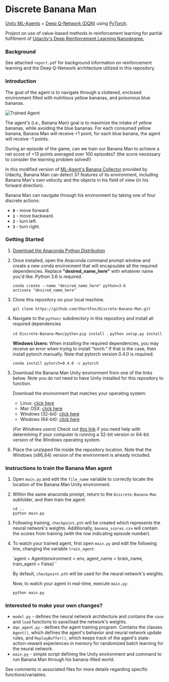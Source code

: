 [//]: # (Image References)

[image1]: https://user-images.githubusercontent.com/10624937/42135619-d90f2f28-7d12-11e8-8823-82b970a54d7e.gif "Trained Agent"

# Discrete Banana Man
[Unity ML-Agents](https://unity3d.com/machine-learning) + [Deep Q-Network (DQN)](https://deepmind.com/research/dqn/) using [PyTorch](https://pytorch.org/).

Project on use of value-based methods in reinforcement learning for partial fulfillment of [Udacity's Deep Reinforcement Learning Nanodegree.](https://www.udacity.com/course/deep-reinforcement-learning-nanodegree--nd893)

### Background

See attached ```report.pdf``` for background information on reinforcement learning and the Deep Q-Network architecture utilized in this repository.

### Introduction

The goal of the agent is to navigate through a cluttered, enclosed environment filled with nutritious yellow bananas, and poisonous blue bananas.

![Trained Agent][image1]

The agent's (i.e., Banana Man) goal is to maximize the intake of yellow bananas, while avoiding the blue bananas. For each consumed yellow banana, Banana Man will receive +1 point; for each blue banana, the agent will receive -1 points.

During an episode of the game, can we train our Banana Man to achieve a net score of +13 points averaged over 100 episodes? (the score necessary to consider the learning problem solved!)

In this modified version of [ML-Agent's Banana Collector](https://github.com/Unity-Technologies/ml-agents/blob/master/docs/Learning-Environment-Examples.md) provided by Udacity, Banana Man can detect 37 features of its environment, including Banana Man's own velocity and the objects in his field of view (in his forward direction).

Banana Man can navigate through his environment by taking one of four discrete actions:
- **`0`** - move forward.
- **`1`** - move backward.
- **`2`** - turn left.
- **`3`** - turn right.

### Getting Started
1. [Download the Anaconda Python Distribution](https://www.anaconda.com/download/)

2. Once installed, open the Anaconda command prompt window and create a new conda environment that will encapsulate all the required dependencies. Replace **"desired_name_here"** with whatever name you'd like. Python 3.6 is required.

    `conda create --name "desired_name_here" python=3.6`  
    `activate "desired_name_here"`

3. Clone this repository on your local machine.

    `git clone https://github.com/ShortFox/Discrete-Banana-Man.git`  

4. Navigate to the `python/` subdirectory in this repository and install all required dependencies

    `cd Discrete-Banana-Man/python`
    `pip install .`
    `python setup.py install`

    **Windows Users:** When installing the required dependencies, you may receive an error when trying to install "torch." If that is the case, then install pytorch manually. Note that pytorch version 0.4.0 is required:

    `conda install pytorch=0.4.0 -c pytorch`

5. Download the Banana Man Unity environment from one of the links below.  Note you do not need to have Unity installed for this repository to function.

    Download the environment that matches your operating system:
    - Linux: [click here](https://s3-us-west-1.amazonaws.com/udacity-drlnd/P1/Banana/Banana_Linux.zip)
    - Mac OSX: [click here](https://s3-us-west-1.amazonaws.com/udacity-drlnd/P1/Banana/Banana.app.zip)
    - Windows (32-bit): [click here](https://s3-us-west-1.amazonaws.com/udacity-drlnd/P1/Banana/Banana_Windows_x86.zip)
    - Windows (64-bit): [click here](https://s3-us-west-1.amazonaws.com/udacity-drlnd/P1/Banana/Banana_Windows_x86_64.zip)

    (_For Windows users_) Check out [this link](https://support.microsoft.com/en-us/help/827218/how-to-determine-whether-a-computer-is-running-a-32-bit-version-or-64) if you need help with determining if your computer is running a 32-bit version or 64-bit version of the Windows operating system.

6. Place the unzipped file inside the repository location. Note that the Windows (x86_64) version of the environment is already included.

### Instructions to train the Banana Man agent

1. Open `main.py` and edit the `file_name` variable to correctly locate the location of the Banana Man Unity environment.

2. Within the same anaconda prompt, return to the `Discrete-Banana-Man` subfolder, and then train the agent:

    `cd ..`  
    `python main.py`

3. Following training, `checkpoint.pth` will be created which represents the neural network's weights. Additionally, `banana_scores.csv` will contain the scores from training (with the row indicating episode number).

4. To watch your trained agent, first open `main.py` and edit the following line, changing the variable `train_agent`:

    `agent = Agent(environment = env, agent_name = brain_name, train_agent = False)``

    By default, `checkpoint.pth` will be used for the neural network's weights.

    Now, to watch your agent in real-time, execute `main.py`:

    `python main.py`

### Interested to make your own changes?

- `model.py` - defines the neural network architecture and contains the `save` and `load` functions to save/load the network's weights.
- `dqn_agent.py` - defines the agent training program. Contains the classes `Agent()`, which defines the agent's behavior and neural network update rules, and `ReplayBuffer()`, which keeps track of the agent's state-action-reward experiences in memory for randomized batch learning for the neural network.
- `main.py` - simple script defining the Unity environment and command to run Banana Man through his banana-filled world.

See comments in associated files for more details regarding specific functions/variables.
